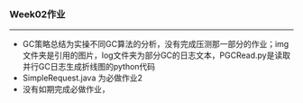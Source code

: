 ### Week02作业

---

- GC策略总结为实操不同GC算法的分析，没有完成压测那一部分的作业；img文件夹是引用的图片，log文件夹为部分GC的日志文本，PGCRead.py是读取并行GC日志生成折线图的python代码
- SimpleRequest.java 为必做作业2
- 没有如期完成必做作业，